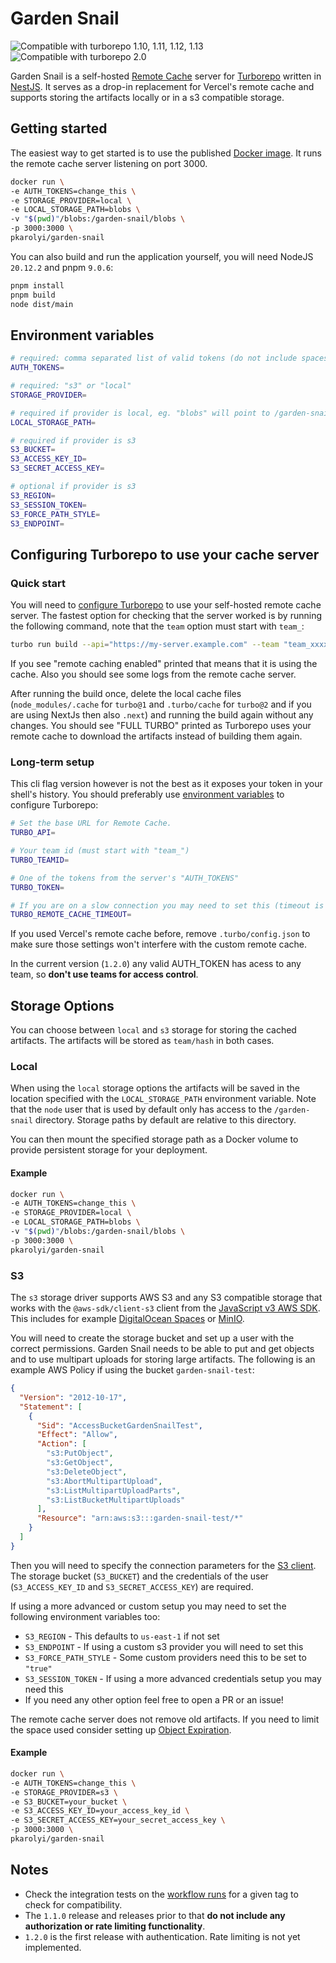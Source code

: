 # Garden Snail

![Compatible with turborepo 1.10, 1.11, 1.12, 1.13](https://img.shields.io/badge/turborepo-1.10_1.11_1.12_1.13-blue?style=for-the-badge&logo=turborepo&logoColor=white) ![Compatible with turborepo 2.0](https://img.shields.io/badge/turborepo-2.0-blue?style=for-the-badge&logo=turborepo&logoColor=white)

Garden Snail is a self-hosted [Remote Cache](https://turbo.build/repo/docs/core-concepts/remote-caching#self-hosting) server for [Turborepo](https://turbo.build/repo) written in [NestJS](https://nestjs.com/). It serves as a drop-in replacement for Vercel's remote cache and supports storing the artifacts locally or in a s3 compatible storage.

## Getting started

The easiest way to get started is to use the published [Docker image](https://hub.docker.com/r/pkarolyi/garden-snail). It runs the remote cache server listening on port 3000.

```sh
docker run \
-e AUTH_TOKENS=change_this \
-e STORAGE_PROVIDER=local \
-e LOCAL_STORAGE_PATH=blobs \
-v "$(pwd)"/blobs:/garden-snail/blobs \
-p 3000:3000 \
pkarolyi/garden-snail
```

You can also build and run the application yourself, you will need NodeJS `20.12.2` and pnpm `9.0.6`:

```sh
pnpm install
pnpm build
node dist/main
```

## Environment variables

```sh
# required: comma separated list of valid tokens (do not include spaces), eg. "token1,token2,token3"
AUTH_TOKENS=

# required: "s3" or "local"
STORAGE_PROVIDER=

# required if provider is local, eg. "blobs" will point to /garden-snail/blobs in the container
LOCAL_STORAGE_PATH=

# required if provider is s3
S3_BUCKET=
S3_ACCESS_KEY_ID=
S3_SECRET_ACCESS_KEY=

# optional if provider is s3
S3_REGION=
S3_SESSION_TOKEN=
S3_FORCE_PATH_STYLE=
S3_ENDPOINT=
```

## Configuring Turborepo to use your cache server

### Quick start

You will need to [configure Turborepo](https://turbo.build/repo/docs/core-concepts/remote-caching#self-hosting) to use your self-hosted remote cache server. The fastest option for checking that the server worked is by running the following command, note that the `team` option must start with `team_`:

```sh
turbo run build --api="https://my-server.example.com" --team "team_xxxx" --token="a_valid_auth_token"
```

If you see "remote caching enabled" printed that means that it is using the cache. Also you should see some logs from the remote cache server.

After running the build once, delete the local cache files (`node_modules/.cache` for `turbo@1` and `.turbo/cache` for `turbo@2` and if you are using NextJs then also `.next`) and running the build again without any changes. You should see "FULL TURBO" printed as Turborepo uses your remote cache to download the artifacts instead of building them again.

### Long-term setup

This cli flag version however is not the best as it exposes your token in your shell's history. You should preferably use [environment variables](https://turbo.build/repo/docs/reference/system-variables) to configure Turborepo:

```sh
# Set the base URL for Remote Cache.
TURBO_API=

# Your team id (must start with "team_")
TURBO_TEAMID=

# One of the tokens from the server's "AUTH_TOKENS"
TURBO_TOKEN=

# If you are on a slow connection you may need to set this (timeout is in seconds, defaults to 60)
TURBO_REMOTE_CACHE_TIMEOUT=
```

If you used Vercel's remote cache before, remove `.turbo/config.json` to make sure those settings won't interfere with the custom remote cache.

In the current version (`1.2.0`) any valid AUTH_TOKEN has acess to any team, so **don't use teams for access control**.

## Storage Options

You can choose between `local` and `s3` storage for storing the cached artifacts. The artifacts will be stored as `team/hash` in both cases.

### Local

When using the `local` storage options the artifacts will be saved in the location specified with the `LOCAL_STORAGE_PATH` environment variable. Note that the `node` user that is used by default only has access to the `/garden-snail` directory. Storage paths by default are relative to this directory.

You can then mount the specified storage path as a Docker volume to provide persistent storage for your deployment.

#### Example

```sh
docker run \
-e AUTH_TOKENS=change_this \
-e STORAGE_PROVIDER=local \
-e LOCAL_STORAGE_PATH=blobs \
-v "$(pwd)"/blobs:/garden-snail/blobs \
-p 3000:3000 \
pkarolyi/garden-snail
```

### S3

The `s3` storage driver supports AWS S3 and any S3 compatible storage that works with the `@aws-sdk/client-s3` client from the [JavaScript v3 AWS SDK](https://docs.aws.amazon.com/AWSJavaScriptSDK/v3/latest/introduction/). This includes for example [DigitalOcean Spaces](https://www.digitalocean.com/products/spaces) or [MinIO](https://min.io/).

You will need to create the storage bucket and set up a user with the correct permissions. Garden Snail needs to be able to put and get objects and to use multipart uploads for storing large artifacts. The following is an example AWS Policy if using the bucket `garden-snail-test`:

```json
{
  "Version": "2012-10-17",
  "Statement": [
    {
      "Sid": "AccessBucketGardenSnailTest",
      "Effect": "Allow",
      "Action": [
        "s3:PutObject",
        "s3:GetObject",
        "s3:DeleteObject",
        "s3:AbortMultipartUpload",
        "s3:ListMultipartUploadParts",
        "s3:ListBucketMultipartUploads"
      ],
      "Resource": "arn:aws:s3:::garden-snail-test/*"
    }
  ]
}
```

Then you will need to specify the connection parameters for the [S3 client](https://docs.aws.amazon.com/AWSJavaScriptSDK/v3/latest/Package/-aws-sdk-client-s3/). The storage bucket (`S3_BUCKET`) and the credentials of the user (`S3_ACCESS_KEY_ID` and `S3_SECRET_ACCESS_KEY`) are required.

If using a more advanced or custom setup you may need to set the following environment variables too:

- `S3_REGION` - This defaults to `us-east-1` if not set
- `S3_ENDPOINT` - If using a custom s3 provider you will need to set this
- `S3_FORCE_PATH_STYLE` - Some custom providers need this to be set to `"true"`
- `S3_SESSION_TOKEN` - If using a more advanced credentials setup you may need this
- If you need any other option feel free to open a PR or an issue!

The remote cache server does not remove old artifacts. If you need to limit the space used consider setting up [Object Expiration](https://docs.aws.amazon.com/AmazonS3/latest/userguide/lifecycle-expire-general-considerations.html).

#### Example

```sh
docker run \
-e AUTH_TOKENS=change_this \
-e STORAGE_PROVIDER=s3 \
-e S3_BUCKET=your_bucket \
-e S3_ACCESS_KEY_ID=your_access_key_id \
-e S3_SECRET_ACCESS_KEY=your_secret_access_key \
-p 3000:3000 \
pkarolyi/garden-snail
```

## Notes

- Check the integration tests on the [workflow runs](https://github.com/pkarolyi/garden-snail/actions/) for a given tag to check for compatibility.
- The `1.1.0` release and releases prior to that **do not include any authorization or rate limiting functionality**.
- `1.2.0` is the first release with authentication. Rate limiting is not yet implemented.
